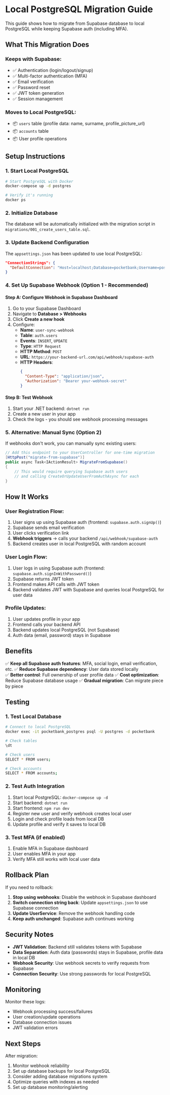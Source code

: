 # Local PostgreSQL Migration Guide

This guide shows how to migrate from Supabase database to local PostgreSQL while keeping Supabase auth (including MFA).

## What This Migration Does

### Keeps with Supabase:
- ✅ Authentication (login/logout/signup) 
- ✅ Multi-factor authentication (MFA)
- ✅ Email verification
- ✅ Password reset
- ✅ JWT token generation
- ✅ Session management

### Moves to Local PostgreSQL:
- 📦 `users` table (profile data: name, surname, profile_picture_url)
- 📦 `accounts` table 
- 📦 User profile operations

## Setup Instructions

### 1. Start Local PostgreSQL

```bash
# Start PostgreSQL with Docker
docker-compose up -d postgres

# Verify it's running
docker ps
```

### 2. Initialize Database

The database will be automatically initialized with the migration script in `migrations/001_create_users_table.sql`.

### 3. Update Backend Configuration

The `appsettings.json` has been updated to use local PostgreSQL:
```json
"ConnectionStrings": {
  "DefaultConnection": "Host=localhost;Database=pocketbank;Username=postgres;Password=pocketbanklocal;Port=5432"
}
```

### 4. Set Up Supabase Webhook (Option 1 - Recommended)

#### Step A: Configure Webhook in Supabase Dashboard

1. Go to your Supabase Dashboard
2. Navigate to **Database > Webhooks**
3. Click **Create a new hook**
4. Configure:
   - **Name**: `user-sync-webhook`
   - **Table**: `auth.users`
   - **Events**: `INSERT`, `UPDATE`
   - **Type**: `HTTP Request`
   - **HTTP Method**: `POST`
   - **URL**: `https://your-backend-url.com/api/webhook/supabase-auth`
   - **HTTP Headers**:
     ```json
     {
       "Content-Type": "application/json",
       "Authorization": "Bearer your-webhook-secret"
     }
     ```

#### Step B: Test Webhook

1. Start your .NET backend: `dotnet run`
2. Create a new user in your app
3. Check the logs - you should see webhook processing messages

### 5. Alternative: Manual Sync (Option 2)

If webhooks don't work, you can manually sync existing users:

```csharp
// Add this endpoint to your UserController for one-time migration
[HttpPost("migrate-from-supabase")]
public async Task<IActionResult> MigrateFromSupabase()
{
    // This would require querying Supabase auth users
    // and calling CreateOrUpdateUserFromAuthAsync for each
}
```

## How It Works

### User Registration Flow:
1. User signs up using Supabase auth (frontend: `supabase.auth.signUp()`)
2. Supabase sends email verification
3. User clicks verification link
4. **Webhook triggers** → calls your backend `/api/webhook/supabase-auth`
5. Backend creates user in local PostgreSQL with random account

### User Login Flow:
1. User logs in using Supabase auth (frontend: `supabase.auth.signInWithPassword()`)
2. Supabase returns JWT token
3. Frontend makes API calls with JWT token
4. Backend validates JWT with Supabase and queries local PostgreSQL for user data

### Profile Updates:
1. User updates profile in your app
2. Frontend calls your backend API
3. Backend updates local PostgreSQL (not Supabase)
4. Auth data (email, password) stays in Supabase

## Benefits

✅ **Keep all Supabase auth features**: MFA, social login, email verification, etc.
✅ **Reduce Supabase dependency**: User data stored locally  
✅ **Better control**: Full ownership of user profile data
✅ **Cost optimization**: Reduce Supabase database usage
✅ **Gradual migration**: Can migrate piece by piece

## Testing

### 1. Test Local Database
```bash
# Connect to local PostgreSQL
docker exec -it pocketbank_postgres psql -U postgres -d pocketbank

# Check tables
\dt

# Check users
SELECT * FROM users;

# Check accounts  
SELECT * FROM accounts;
```

### 2. Test Auth Integration
1. Start local PostgreSQL: `docker-compose up -d`
2. Start backend: `dotnet run`
3. Start frontend: `npm run dev`
4. Register new user and verify webhook creates local user
5. Login and check profile loads from local DB
6. Update profile and verify it saves to local DB

### 3. Test MFA (if enabled)
1. Enable MFA in Supabase dashboard
2. User enables MFA in your app  
3. Verify MFA still works with local user data

## Rollback Plan

If you need to rollback:

1. **Stop using webhooks**: Disable the webhook in Supabase dashboard
2. **Switch connection string back**: Update `appsettings.json` to use Supabase connection
3. **Update UserService**: Remove the webhook handling code
4. **Keep auth unchanged**: Supabase auth continues working

## Security Notes

- **JWT Validation**: Backend still validates tokens with Supabase
- **Data Separation**: Auth data (passwords) stays in Supabase, profile data in local DB
- **Webhook Security**: Use webhook secrets to verify requests from Supabase
- **Connection Security**: Use strong passwords for local PostgreSQL

## Monitoring

Monitor these logs:
- Webhook processing success/failures
- User creation/update operations  
- Database connection issues
- JWT validation errors

## Next Steps

After migration:
1. Monitor webhook reliability
2. Set up database backups for local PostgreSQL
3. Consider adding database migrations system
4. Optimize queries with indexes as needed
5. Set up database monitoring/alerting